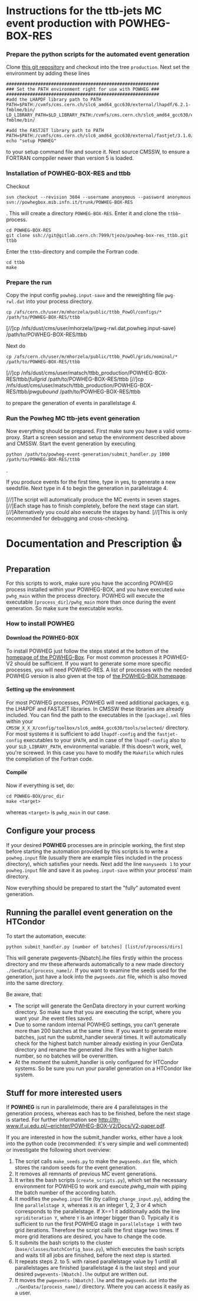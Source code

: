 # Instructions for the ttb-jets MC event production with POWHEG-BOX-RES

### Prepare the python scripts for the automated event generation
Clone [this git repository](https://gitlab.cern.ch/kit-cn-cms/powheg-event-generation) and checkout into the tree `production`.
Next set the environment by adding these lines
```console
##########################################################
### Set the PATH environment right for use with POWHEG ###
##########################################################
#add the LHAPDF library path to PATH
PATH=$PATH:/cvmfs/cms.cern.ch/slc6_amd64_gcc630/external/lhapdf/6.2.1-fmblme/bin/
LD_LIBRARY_PATH=$LD_LIBRARY_PATH:/cvmfs/cms.cern.ch/slc6_amd64_gcc630/external/lhapdf/6.2.1-fmblme/bin/

#add the FASTJET library path to PATH
PATH=$PATH:/cvmfs/cms.cern.ch/slc6_amd64_gcc630/external/fastjet/3.1.0/bin/
echo "setup POWHEG"
```
to your setup command file and source it. Next source CMSSW, to ensure a FORTRAN comppiler newer than version 5 is loaded.


### Installation of POWHEG-BOX-RES and ttbb
Checkout
```console
svn checkout --revision 3604 --username anonymous --password anonymous svn://powhegbox.mib.infn.it/trunk/POWHEG-BOX-RES
```
.
This will create a directory `POWHEG-BOX-RES`. Enter it and clone the `ttbb`-process.
```console
cd POWHEG-BOX-RES
git clone ssh://git@gitlab.cern.ch:7999/tjezo/powheg-box-res_ttbb.git ttbb
```
Enter the `ttbb`-directory and compile the Fortran code.
```console
cd ttbb
make
```

### Prepare the run
Copy the input config `powheg.input-save` and the reweighting file `pwg-rwl.dat` into your process directory.
```console
cp /afs/cern.ch/user/m/mhorzela/public/ttbb_PowOl/configs/* /path/to/POWHEG-BOX-RES/ttbb
```

[//]cp /nfs/dust/cms/user/mhorzela/{pwg-rwl.dat,powheg.input-save} /path/to/POWHEG-BOX-RES/ttbb

Next do
```console
cp /afs/cern.ch/user/m/mhorzela/public/ttbb_PowOl/grids/nominal/* /path/to/POWHEG-BOX-RES/ttbb
```

[//]cp /nfs/dust/cms/user/matsch/ttbb_production/POWHEG-BOX-RES/ttbb/*fullgrid* /path/to/POWHEG-BOX-RES/ttbb
[//]cp /nfs/dust/cms/user/matsch/ttbb_production/POWHEG-BOX-RES/ttbb/*pwgubound* /path/to/POWHEG-BOX-RES/ttbb

to prepare the generation of events in parallelstage 4.

### Run the Powheg MC ttb-jets event generation
Now everything should be prepared. First make sure you have a valid voms-proxy.
Start a screen session and setup the environment described above and CMSSW.
Start the event generation by executing
```console
python /path/to/powheg-event-generation/submit_handler.py 1000 /path/to/POWHEG-BOX-RES/ttbb
```
.

If you produce events for the first time, type in yes, to generate a new seedsfile. Next type in 4 to begin the generation in parallelstage 4.

[//]The script will automatically produce the MC events in seven stages. 
[//]Each stage has to finish completely, before the next stage can start.
[//]Alternatively you could also execute the stages by hand. 
[//]This is only recommended for debugging and cross-checking.


# Documentation and Prescription :+1:

## Preparation
For this scripts to work, make sure you have the according POWHEG process installed within your POWHEG-BOX, and you have executed `make pwhg_main` within the process directory. 
POWHEG will execute the executable `[process_dir]/pwhg_main` more than once during the event generation. So make sure the executable works.

### How to install POWHEG
#### Download the POWHEG-BOX
To install POWHEG just follow the steps stated at the bottom of the [homepage of the POWHEG-Box](http://powhegbox.mib.infn.it/). 
For most common processes it POWHEG-V2 should be sufficient. If you want to generate some more specific processes, you will need POWHEG-RES.
A list of processes with the needed POWHEG version is also given at the top of [the POWHEG-BOX homepage](http://powhegbox.mib.infn.it/).

#### Setting up the environment
For most POWHEG processes, POWHEG will need additional packages, e.g. the LHAPDF and FASTJET libraries. In CMSSW these libraries are already included. 
You can find the path to the executables in the `[package].xml` files within your `CMSSW_X_X_X/config/toolbox/slc6_amd64_gcc630/tools/selected/` directory.
For most systems it is sufficient to add `lhapdf-config` and the `fastjet-config` executables to your `$PATH`, and in case of the `lhapdf-config` also to your `$LD_LIBRARY_PATH`, environmental variable.
If this doesn't work, well, you're screwed. In this case you have to modify the `Makefile` which rules the compilation of the Fortran code.

#### Compile
Now if everything is set, do:
```console
cd POWHEG-BOX/proc_dir
make <target>
```
whereas `<target>` is `pwhg_main` in our case. 

## Configure your process
If your desired **POWHEG** processes are in principle working, the first step before starting the automation provided by this scripts is to write a `powheg.input` file 
(usually there are example files included in the process directory), which satisfies your needs. 
Next add the line `manyseeds 1` to your `powheg.input` file and save it as `powheg.input-save` within your process' main directory.

Now everything should be prepared to start the "fully" automated event generation.

## Running the parallel event generation on the HTCondor
To start the automation, execute:

```console
python submit_handler.py [number of batches] [list/of/process/dirs]
```

This will generate pwgevents-[Nbatch].lhe files firstly within the process directory and mv these afterwards automatically to a new made directory `./GenData/[process_name]/`. 
If you want to examine the seeds used for the generation, just have a look into the `pwgseeds.dat` file, which is also moved into the same directory. 

Be aware, that: 
 * The script will generate the GenData directory in your current working directory. So make sure that you are executing the script, where you want your .lhe event files saved. 
 * Due to some random internal POWHEG settings, you can't generate more than 200 batches at the same time. If you want to generate more batches, just run the submit_handler several times. It will automatically check for the highest batch number already existing in your GenData directory and rename the generated .lhe files with a higher batch number, so no batches will be overwritten.
 * At the moment the submit_handler is only configured for HTCondor systems. So be sure you run your parallel generation on a HTCondor like system.

## Stuff for more interested users
If **POWHEG** is run in parallelmode, there are 4 parallelstages in the generation process, whereas each has to be finished, before the next stage is started. 
For further information see <http://th-www.if.uj.edu.pl/~erichter/POWHEG-BOX-V2/Docs/V2-paper.pdf>.

If you are interested in how the submit_handler works, either have a look into the python code (recommended: it's very simple and well commented) or investigate the following short overview:
 1. The script calls `make_seeds.py` to make the `pwgseeds.dat` file, which stores the random seeds for the event generation.
 2. It removes all remnants of previous MC event generations.
 3. It writes the bash scripts (`create_scripts.py`), which set the necessary environment for POWHEG to work and execute *pwhg_main* with piping the batch number of the according batch. 
 4. It modifies the `powheg.input` file (by calling `change_input.py`), adding the line `parallelstage X`, whereas `X` is an integer 1, 2, 3 or 4 which corresponds to the parallelstage. 
    If X==1 it additionally adds the line `xgriditeration Y`, where `Y` is an integer bigger than 0. Typically it is sufficient to run the first POWHEG stage in `parallelstage 1` with two grid iterations.
    Therefore the script calls the first stage two times. If more grid iterations are desired, you have to change the code.
 5. It submits the bash scripts to the cluster (`base/classes/batchConfig_base.py`), which executes the bash scripts and waits till all jobs are finished, before the next step is started.
 6. It repeats steps 2. to 5. with raised parallelstage value by 1 untill all parallelstages are finished (parallelstage 4 is the last step) and your desired `pwgevents-[Nbatch].lhe` output are written out.
 7. It moves the `pwgevents-[Nbatch].lhe` and the `pwgseeds.dat` into the `./GenData/[process_name]/` directory. Where you can access it easily as a user.




